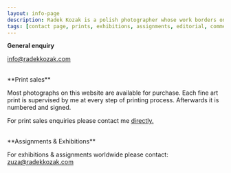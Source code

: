 ```yaml
---
layout: info-page
description: Radek Kozak is a polish photographer whose work borders on the classic documentary, street photography and fine art. His main area of focus revolves mostly around long-term projects and small narratives. In his work Radek is interested in various topics among which are intersections of photography, language and memory, as well as the notions of identity and belonging, especially in regard to relations between people and places. Recently he's been also exploring social and political issues in his home country by concentrating on more close-by and intimate stories. In 2015 he published his first book Cuore — a photographic essay on Sicilian Easter rites that has spanned his five years of travel and documentary work on the island.
tags: [contact page, prints, exhibitions, assignments, editorial, commercial, partnership, NGO]
---
```


**General enquiry**

[info@radekkozak.com](mailto:info@radekkozak.com)

<br/>
**Print sales**

Most photographs on this website are available for purchase. Each fine art print is supervised by me at every step of printing process. Afterwards it is numbered and signed.

For print sales enquiries please contact me <span style="text-decoration:underline">[directly](mailto:radoslaw.kozak@gmail.com).

<br/>
**Assignments & Exhibitions**

For exhibitions & assignments worldwide please contact: [zuza@radekkozak.com](mailto:zuza@radekkozak.com)
